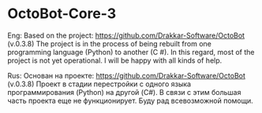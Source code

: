 # OctoBot-Core-3

Eng: 
Based on the project: https://github.com/Drakkar-Software/OctoBot (v.0.3.8)
The project is in the process of being rebuilt from one programming language (Python) to another (C #). In this regard, most of the project is not yet operational.
I will be happy with all kinds of help.

Rus:
Основан на проекте: https://github.com/Drakkar-Software/OctoBot (v.0.3.8)
Проект в стадии перестройки с одного языка программирования (Python) на другой (C#). В связи с этим большая часть проекта еще не функционирует.
Буду рад всевозможной помощи.
